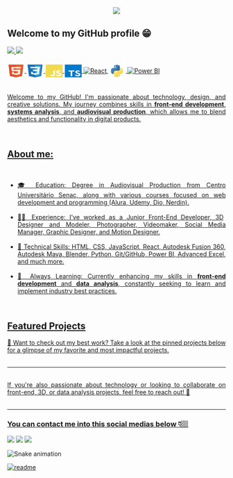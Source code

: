 <div align="center">
  <img src="https://readme-typing-svg.herokuapp.com/?font=Righteous&size=35&center=true&vCenter=true&width=500&height=70&duration=4000&lines=Hi, there!+👋;+can+you+call+me+...;...+João Antônio!;"/>
</div>

## Welcome to my GitHub profile 😁

<div>
  <a href="https://github.com/joaoacastro">
  <img height="180em" src="https://github-readme-stats-sigma-five.vercel.app/api?username=joaoacastro&show_icons=true&theme=onedark&include_all_commits=true&count_private=true"/> 
  <img height="180em" src="https://github-readme-stats.vercel.app/api/top-langs/?username=joaoacastro&layout=compact&langs_count=6&theme=onedark"/>
</div>
<div style="display: inline_block"><br>
  <img align="center" alt="HTML" height="30" width="40" src="https://raw.githubusercontent.com/devicons/devicon/master/icons/html5/html5-original.svg">
  <img align="center" alt="CSS" height="30" width="40" src="https://raw.githubusercontent.com/devicons/devicon/master/icons/css3/css3-original.svg">
  <img align="center" alt="Js" height="30" width="40" src="https://raw.githubusercontent.com/devicons/devicon/master/icons/javascript/javascript-plain.svg">
  <img align="center" alt="Ts" height="30" width="40" src="https://raw.githubusercontent.com/devicons/devicon/master/icons/typescript/typescript-plain.svg">
  <img align="center" alt="React" height="40" width="40" src="https://cdn4.iconfinder.com/data/icons/logos-3/600/React.js_logo-512.png">
  <img align="center" alt="PY" height ="40" width="40" src="https://raw.githubusercontent.com/github/explore/80688e429a7d4ef2fca1e82350fe8e3517d3494d/topics/python/python.png"> 
  <img align="center" alt="Power BI" height="25" width="25" src="https://upload.wikimedia.org/wikipedia/commons/thumb/c/cf/New_Power_BI_Logo.svg/1200px-New_Power_BI_Logo.svg.png">
</div>
<div>
    <br>
    <p style="text-align: justify";>
        Welcome to my GitHub! I'm passionate about technology, design, and creative solutions. My journey combines skills in <strong>front-end development</strong>, <strong>systems analysis</strong>, and <strong>audiovisual production</strong>, which allows me to blend aesthetics and functionality in digital products.
    </p>
    <br>
</div>

## About me:

<div>
    <br>
    <ul>
        <li style="text-align: justify";>
            🎓 Education: Degree in Audiovisual Production from Centro Universitário Senac, along with various courses focused on web development and programming (Alura, Udemy, Dio, Nerdin).
        </li>
            <br>
        <li style="text-align: justify";>
            👨‍💻 Experience: I've worked as a Junior Front-End Developer, 3D Designer and Modeler, Photographer, Videomaker, Social Media Manager, Graphic Designer, and Motion Designer.
        </li>
            <br>
        <li style="text-align: justify";>
            🔧 Technical Skills: HTML, CSS, JavaScript, React, Autodesk Fusion 360, Autodesk Maya, Blender, Python, Git/GitHub, Power BI, Advanced Excel, and much more.
        </li>
            <br>
        <li style="text-align: justify";>
            🌱 Always Learning: Currently enhancing my skills in <strong>front-end development</strong> and <strong>data analysis</strong>, constantly seeking to learn and implement industry best practices.
        </li>
    </Ul>
    <br>
</div>
<div>

## Featured Projects

<div style="text-align: justify";>
    🚀 Want to check out my best work? Take a look at the pinned projects below for a glimpse of my favorite and most impactful projects.
</div>
<br>
<hr>
<br>
<div style="text-align: justify";>
    If you're also passionate about technology or looking to collaborate on front-end, 3D, or data analysis projects, feel free to reach out! 🚀
</div>
<br>

<hr>

### You can contact me into this social medias below 👇🏼

<div> 
 
  <a href = "mailto:joaoaccastro@gmail.com"><img src="https://img.shields.io/badge/-Gmail-%23333?style=for-the-badge&logo=gmail&logoColor=white"></a>
  <a href="https://www.linkedin.com/in/joao-ac-castro" target="_blank"><img src="https://img.shields.io/badge/-LinkedIn-%230077B5?style=for-the-badge&logo=linkedin&logoColor=white"></a> 
  <a href="https://instagram.com/jonnycastro" target="_blank"><img src="https://img.shields.io/badge/-Instagram-%23E4405F?style=for-the-badge&logo=instagram&logoColor=white"></a>
 
  ![Snake animation](https://github.com/joaoacastro/joaoacastro/blob/output/.github-contribution-grid-snake.svg)

[![readme](https://github-readme-stats.vercel.app/api/pin/?username=joaoacastro&repo=joaoacastro&theme=react)](https://github.com/joaoacastro/joaoacastro)

</div>
